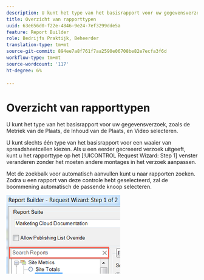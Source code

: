 ```yaml
---
description: U kunt het type van het basisrapport voor uw gegevensverzoek, zoals de Metriek van de Plaats, de Inhoud van de Plaats, en Video selecteren.
title: Overzicht van rapporttypen
uuid: 63e656d0-f22e-4846-9e24-7ef3299dde5a
feature: Report Builder
role: Bedrijfs Praktijk, Beheerder
translation-type: tm+mt
source-git-commit: 894ee7a8f761f7aa2590e06708be82e7ecfa3f6d
workflow-type: tm+mt
source-wordcount: '117'
ht-degree: 6%

---
```



# Overzicht van rapporttypen

U kunt het type van het basisrapport voor uw gegevensverzoek, zoals de Metriek van de Plaats, de Inhoud van de Plaats, en Video selecteren.

U kunt slechts één type van het basisrapport voor een waaier van spreadsheetcellen kiezen. Als u een eerder gecreeerd verzoek uitgeeft, kunt u het rapporttype op het [!UICONTROL Request Wizard: Step 1] venster veranderen zonder het moeten andere montages in het verzoek aanpassen.

Met de zoekbalk voor automatisch aanvullen kunt u naar rapporten zoeken. Zodra u een rapport van deze controle hebt geselecteerd, zal de boommening automatisch de passende knoop selecteren.

![](assets/search_reports.png)

